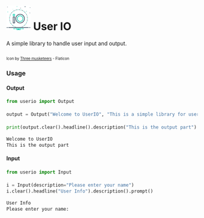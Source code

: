 # ![icon-name](assets/icon.png) User IO

A simple library to handle user input and output.

<sub><sub><suv>Icon by [Three musketeers](https://www.flaticon.com/authors/three-musketeers) - Flaticon</sub></sub></sub>

### Usage

#### Output

```python
from userio import Output

output = Output("Welcome to UserIO", "This is a simple library for user input and output")

print(output.clear().headline().description("This is the output part").display())
```

```
Welcome to UserIO
This is the output part
```

#### Input

```python
from userio import Input

i = Input(description="Please enter your name")
i.clear().headline("User Info").description().prompt()
```

```
User Info
Please enter your name:
```
